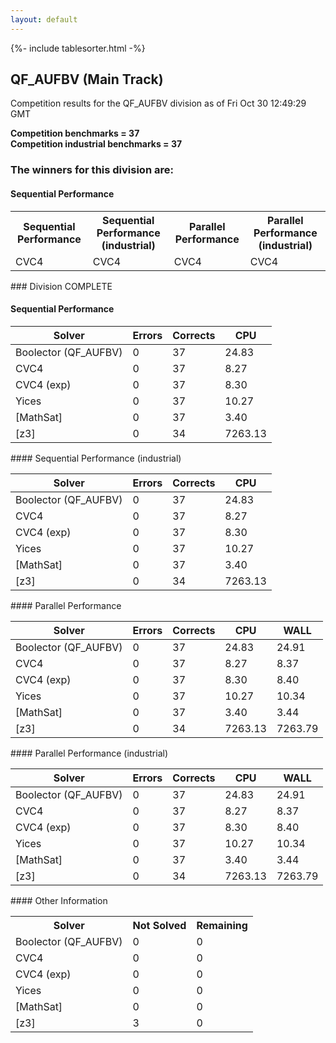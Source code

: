 ```yaml
---
layout: default
---
```

{%- include tablesorter.html -%}

##  QF_AUFBV (Main Track)

Competition results for the QF_AUFBV division as of Fri Oct 30 12:49:29 GMT

**Competition benchmarks = 37** 
**<br/>Competition industrial benchmarks = 37** 

### The winners for this division are: 
#### Sequential Performance
<table>
<tr>
<th class="center">Sequential Performance</th>
<th class="center">Sequential Performance (industrial)</th>
<th class="center">Parallel Performance</th>
<th class="center">Parallel Performance (industrial)</th>
</tr>
<tr class="center">
<td>CVC4</td>
<td>CVC4</td>
<td>CVC4</td>
<td>CVC4</td>
</tr>
</table>
### Division COMPLETE
 




#### Sequential Performance
<table id="sequential" class="result sorted">
<thead>
<tr>
<th class="center">Solver</th><th class="center">Errors</th>
<th class="center">Corrects</th>
<th class="center">CPU</th>
</tr>
</thead>
<tr>
<td>Boolector (QF_AUFBV)</td>
<td class="right">0</td>
<td class="right">37</td>
<td class="right">24.83</td>
</tr>
<tr>
<td>CVC4</td>
<td class="right">0</td>
<td class="right">37</td>
<td class="right">8.27</td>
</tr>
<tr>
<td>CVC4 (exp)</td>
<td class="right">0</td>
<td class="right">37</td>
<td class="right">8.30</td>
</tr>
<tr>
<td>Yices</td>
<td class="right">0</td>
<td class="right">37</td>
<td class="right">10.27</td>
</tr>
<tr>
<td>[MathSat]</td>
<td class="right">0</td>
<td class="right">37</td>
<td class="right">3.40</td>
</tr>
<tr>
<td>[z3]</td>
<td class="right">0</td>
<td class="right">34</td>
<td class="right">7263.13</td>
</tr>
</table>
#### Sequential Performance (industrial)
<table id="sequentiali" class="result sorted">
<thead>
<tr>
<th class="center">Solver</th><th class="center">Errors</th>
<th class="center">Corrects</th>
<th class="center">CPU</th>
</tr>
</thead>
<tr>
<td>Boolector (QF_AUFBV)</td>
<td class="right">0</td>
<td class="right">37</td>
<td class="right">24.83</td>
</tr>
<tr>
<td>CVC4</td>
<td class="right">0</td>
<td class="right">37</td>
<td class="right">8.27</td>
</tr>
<tr>
<td>CVC4 (exp)</td>
<td class="right">0</td>
<td class="right">37</td>
<td class="right">8.30</td>
</tr>
<tr>
<td>Yices</td>
<td class="right">0</td>
<td class="right">37</td>
<td class="right">10.27</td>
</tr>
<tr>
<td>[MathSat]</td>
<td class="right">0</td>
<td class="right">37</td>
<td class="right">3.40</td>
</tr>
<tr>
<td>[z3]</td>
<td class="right">0</td>
<td class="right">34</td>
<td class="right">7263.13</td>
</tr>
</table>
#### Parallel Performance
<table id="parallel" class="result sorted">
<thead>
<tr>
<th class="center">Solver</th><th class="center">Errors</th>
<th class="center">Corrects</th>
<th class="center">CPU</th>
<th class="center">WALL</th>
</tr>
</thead>
<tr>
<td>Boolector (QF_AUFBV)</td>
<td class="right">0</td>
<td class="right">37</td>
<td class="right">24.83</td>
<td class="right">24.91</td>
</tr>
<tr>
<td>CVC4</td>
<td class="right">0</td>
<td class="right">37</td>
<td class="right">8.27</td>
<td class="right">8.37</td>
</tr>
<tr>
<td>CVC4 (exp)</td>
<td class="right">0</td>
<td class="right">37</td>
<td class="right">8.30</td>
<td class="right">8.40</td>
</tr>
<tr>
<td>Yices</td>
<td class="right">0</td>
<td class="right">37</td>
<td class="right">10.27</td>
<td class="right">10.34</td>
</tr>
<tr>
<td>[MathSat]</td>
<td class="right">0</td>
<td class="right">37</td>
<td class="right">3.40</td>
<td class="right">3.44</td>
</tr>
<tr>
<td>[z3]</td>
<td class="right">0</td>
<td class="right">34</td>
<td class="right">7263.13</td>
<td class="right">7263.79</td>
</tr>
</table>
#### Parallel Performance (industrial)
<table id="paralleli" class="result sorted">
<thead>
<tr>
<th class="center">Solver</th><th class="center">Errors</th>
<th class="center">Corrects</th>
<th class="center">CPU</th>
<th class="center">WALL</th>
</tr>
</thead>
<tr>
<td>Boolector (QF_AUFBV)</td>
<td class="right">0</td>
<td class="right">37</td>
<td class="right">24.83</td>
<td class="right">24.91</td>
</tr>
<tr>
<td>CVC4</td>
<td class="right">0</td>
<td class="right">37</td>
<td class="right">8.27</td>
<td class="right">8.37</td>
</tr>
<tr>
<td>CVC4 (exp)</td>
<td class="right">0</td>
<td class="right">37</td>
<td class="right">8.30</td>
<td class="right">8.40</td>
</tr>
<tr>
<td>Yices</td>
<td class="right">0</td>
<td class="right">37</td>
<td class="right">10.27</td>
<td class="right">10.34</td>
</tr>
<tr>
<td>[MathSat]</td>
<td class="right">0</td>
<td class="right">37</td>
<td class="right">3.40</td>
<td class="right">3.44</td>
</tr>
<tr>
<td>[z3]</td>
<td class="right">0</td>
<td class="right">34</td>
<td class="right">7263.13</td>
<td class="right">7263.79</td>
</tr>
</table>
#### Other Information
<table>
<tr>
<th class="center">Solver</th>
<th class="center">Not Solved</th>
<th class="center">Remaining</th>
</tr>
<tr>
<td>Boolector (QF_AUFBV)</td>
<td class="right">0</td>
<td class="right">0</td>
</tr>
<tr>
<td>CVC4</td>
<td class="right">0</td>
<td class="right">0</td>
</tr>
<tr>
<td>CVC4 (exp)</td>
<td class="right">0</td>
<td class="right">0</td>
</tr>
<tr>
<td>Yices</td>
<td class="right">0</td>
<td class="right">0</td>
</tr>
<tr>
<td>[MathSat]</td>
<td class="right">0</td>
<td class="right">0</td>
</tr>
<tr>
<td>[z3]</td>
<td class="right">3</td>
<td class="right">0</td>
</tr>
</table>

